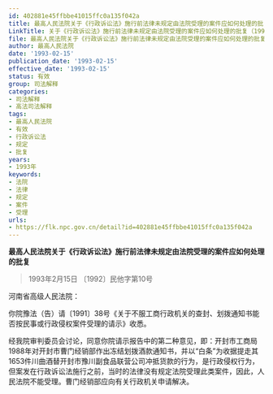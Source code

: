```yaml
---
id: 402881e45ffbbe41015ffc0a135f042a
title: 最高人民法院关于《行政诉讼法》施行前法律未规定由法院受理的案件应如何处理的批复
LinkTitle: 关于《行政诉讼法》施行前法律未规定由法院受理的案件应如何处理的批复（1993）
file: 最高人民法院关于《行政诉讼法》施行前法律未规定由法院受理的案件应如何处理的批复_19930215_402881e45ffbbe41015ffc0a135f042a.docx
author: 最高人民法院
date: '1993-02-15'
publication_date: '1993-02-15'
effective_date: '1993-02-15'
status: 有效
group: 司法解释
categories:
- 司法解释
- 高法司法解释
tags:
- 最高人民法院
- 有效
- 行政诉讼法
- 规定
- 批复
years:
- 1993年
keywords:
- 法院
- 法律
- 规定
- 案件
- 受理
urls:
- https://flk.npc.gov.cn/detail?id=402881e45ffbbe41015ffc0a135f042a
---
```


**最高人民法院关于《行政诉讼法》施行前法律未规定由法院受理的案件应如何处理的批复**

> 1993年2月15日 〔1992〕民他字第10号

河南省高级人民法院：

你院豫法（告）请〔1991〕38号《关于不服工商行政机关的查封、划拨通知书能否按民事或行政侵权案件受理的请示》收悉。

经我院审判委员会讨论，同意你院请示报告中的第二种意见，即：开封市工商局1988年对开封市曹门经销部作出冻结划拨酒款通知书，并以“白条”为收据提走其1653件川曲酒替开封市豫川副食品联营公司冲抵货款的行为，是行政侵权行为，但案发在行政诉讼法施行之前，当时的法律没有规定法院受理此类案件，因此，人民法院不能受理。曹门经销部应向有关行政机关申请解决。
